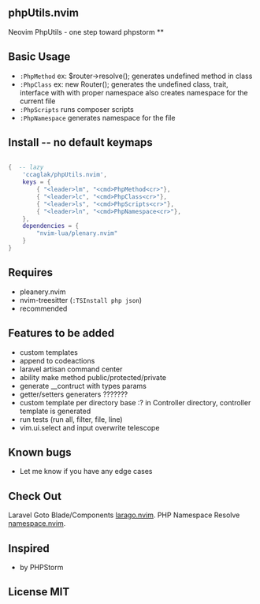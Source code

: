 ## phpUtils.nvim

Neovim PhpUtils - one step toward phpstorm
**

## Basic Usage

-   `:PhpMethod` ex: $router->resolve(); generates undefined method in class
-   `:PhpClass`  ex: new Router(); generates the undefined class, trait, interface with with proper namespace also creates namespace for the current file
-   `:PhpScripts` runs composer scripts
-   `:PhpNamespace` generates namespace for the file

## Install    -- no default keymaps

```lua

{  -- lazy
    'ccaglak/phpUtils.nvim',
    keys = {
        { "<leader>lm", "<cmd>PhpMethod<cr>"},
        { "<leader>lc", "<cmd>PhpClass<cr>"},
        { "<leader>ls", "<cmd>PhpScripts<cr>"},
        { "<leader>ln", "<cmd>PhpNamespace<cr>"},
    },
    dependencies = {
        "nvim-lua/plenary.nvim"
    }
}

```

## Requires

-   pleanery.nvim
-   nvim-treesitter (`:TSInstall php json`)
-   recommended

## Features to be added
- custom templates
- append to codeactions
- laravel artisan command center
- ability make method public/protected/private
- generate __contruct with types params
- getter/setters generaters ???????
- custom template per directory base :? in Controller directory, controller template is generated
- run tests (run all, filter, file, line)
- vim.ui.select and input overwrite telescope

## Known bugs
-   Let me know if you have any edge cases

## Check Out

Laravel Goto Blade/Components [larago.nvim](https://github.com/ccaglak/larago.nvim).
PHP Namespace Resolve [namespace.nvim](https://github.com/ccaglak/namespace.nvim).


## Inspired

-   by PHPStorm

## License MIT
